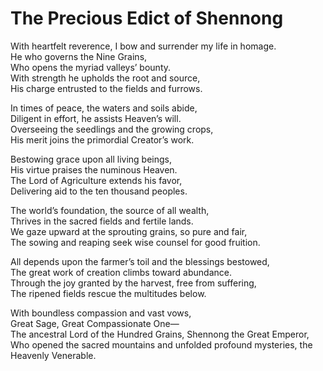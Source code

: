 # The Precious Edict of Shennong

With heartfelt reverence, I bow and surrender my life in homage.  
He who governs the Nine Grains,  
Who opens the myriad valleys’ bounty.  
With strength he upholds the root and source,  
His charge entrusted to the fields and furrows.  

In times of peace, the waters and soils abide,  
Diligent in effort, he assists Heaven’s will.  
Overseeing the seedlings and the growing crops,  
His merit joins the primordial Creator’s work.  

Bestowing grace upon all living beings,  
His virtue praises the numinous Heaven.  
The Lord of Agriculture extends his favor,  
Delivering aid to the ten thousand peoples.  

The world’s foundation, the source of all wealth,  
Thrives in the sacred fields and fertile lands.  
We gaze upward at the sprouting grains, so pure and fair,  
The sowing and reaping seek wise counsel for good fruition.  

All depends upon the farmer’s toil and the blessings bestowed,  
The great work of creation climbs toward abundance.  
Through the joy granted by the harvest, free from suffering,  
The ripened fields rescue the multitudes below.  

With boundless compassion and vast vows,  
Great Sage, Great Compassionate One—  
The ancestral Lord of the Hundred Grains, Shennong the Great Emperor,  
Who opened the sacred mountains and unfolded profound mysteries, the Heavenly Venerable.
